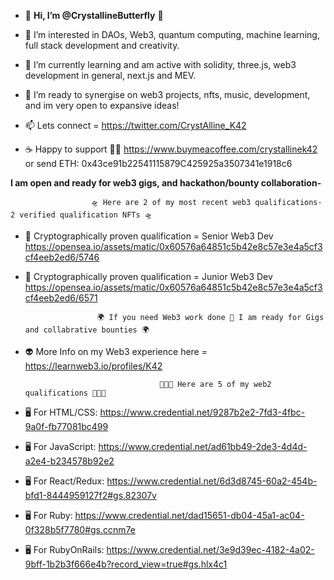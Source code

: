 - 🦋 **Hi, I’m @CrystallineButterfly** 🦋
- 👀 I’m interested in DAOs, Web3, quantum computing, machine learning, full stack development and creativity. 
- 🌱 I’m currently learning and am active with solidity, three.js, web3 development in general, next.js and MEV. 
- 💞️ I’m ready to synergise on web3 projects, nfts, music, development, and im very open to expansive ideas!


- 📫 Lets connect = https://twitter.com/CrystAlline_K42

- ☕️ Happy to support 🙏🏼 https://www.buymeacoffee.com/crystallinek42 or send ETH: 0x43ce91b22541115879C425925a3507341e1918c6


 **I am open and ready for web3 gigs, and hackathon/bounty collaboration-**


                      🛸 Here are 2 of my most recent web3 qualifications- 2 verified qualification NFTs 🛸

- 🤖 Cryptographically proven qualification = Senior Web3 Dev https://opensea.io/assets/matic/0x60576a64851c5b42e8c57e3e4a5cf3cf4eeb2ed6/5746

- 🤖 Cryptographically proven qualification = Junior Web3 Dev https://opensea.io/assets/matic/0x60576a64851c5b42e8c57e3e4a5cf3cf4eeb2ed6/6571

                      🌍 If you need Web3 work done 🔮 I am ready for Gigs and collabrative bounties 🌍

- 👽 More Info on my Web3 experience here = https://learnweb3.io/profiles/K42

                                    👨🏼‍🚀 Here are 5 of my web2 qualifications 👨🏼‍🚀 

- 🖥 For HTML/CSS: https://www.credential.net/9287b2e2-7fd3-4fbc-9a0f-fb77081bc499

- 🖥 For JavaScript:  https://www.credential.net/ad61bb49-2de3-4d4d-a2e4-b234578b92e2

- 🖥 For React/Redux: https://www.credential.net/6d3d8745-60a2-454b-bfd1-8444959127f2#gs.82307v

- 🖥 For Ruby: https://www.credential.net/dad15651-db04-45a1-ac04-0f328b5f7780#gs.ccnm7e

- 🖥 For RubyOnRails: https://www.credential.net/3e9d39ec-4182-4a02-9bff-1b2b3f666e4b?record_view=true#gs.hlx4c1

<!---
CrystallineButterfly/WELCOME TO MANY WAVES! 

I am an adjacent creator; 4 progressive waves 2 expansive waves 4 all 2 enjoy! 

LETS CREATE THE BEST REALITIES WE CAN 4 ALL LIFE, ALL BEINGS, AND MORE = 2 THE BEST REALITY FOR LIFE!!

--->

